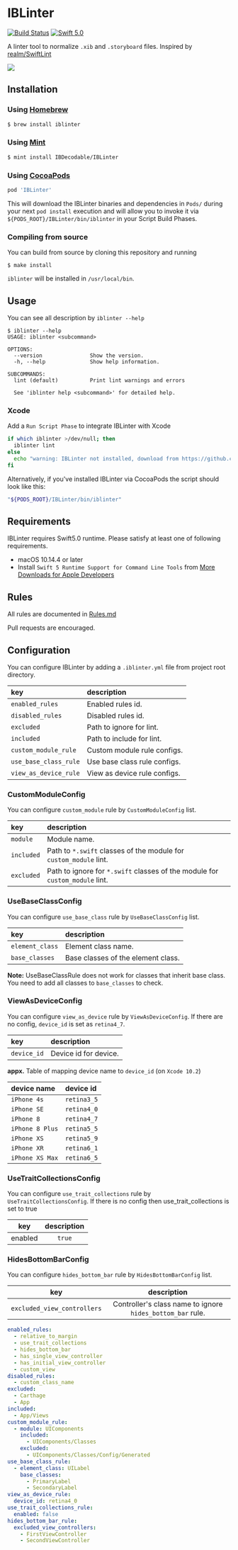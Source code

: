 # IBLinter
[![Build Status](https://travis-ci.org/IBDecodable/IBLinter.svg?branch=master)](https://travis-ci.org/IBDecodable/IBLinter)
[![Swift 5.0](https://img.shields.io/badge/Swift-5.0-orange.svg?style=flat)](https://developer.apple.com/swift/)


A linter tool to normalize `.xib` and `.storyboard` files. Inspired by [realm/SwiftLint](https://github.com/realm/SwiftLint)

![](assets/warning.png)

## Installation

### Using [Homebrew](http://brew.sh/)

```sh
$ brew install iblinter
```

### Using [Mint](https://github.com/yonaskolb/Mint)

```sh
$ mint install IBDecodable/IBLinter
```

### Using [CocoaPods](https://cocoapods.org)

```sh
pod 'IBLinter'
```

This will download the IBLinter binaries and dependencies in `Pods/` during your next
`pod install` execution and will allow you to invoke it via `${PODS_ROOT}/IBLinter/bin/iblinter`
in your Script Build Phases.

### Compiling from source

You can build from source by cloning this repository and running
```
$ make install
```
`iblinter` will be installed in `/usr/local/bin`.

## Usage

You can see all description by `iblinter --help`

```
$ iblinter --help
USAGE: iblinter <subcommand>

OPTIONS:
  --version               Show the version.
  -h, --help              Show help information.

SUBCOMMANDS:
  lint (default)          Print lint warnings and errors

  See 'iblinter help <subcommand>' for detailed help.
```

### Xcode

Add a `Run Script Phase` to integrate IBLinter with Xcode

```sh
if which iblinter >/dev/null; then
  iblinter lint
else
  echo "warning: IBLinter not installed, download from https://github.com/IBDecodable/IBLinter"
fi
```

Alternatively, if you've installed IBLinter via CocoaPods the script should look like this:

```sh
"${PODS_ROOT}/IBLinter/bin/iblinter"
```

## Requirements

IBLinter requires Swift5.0 runtime. Please satisfy at least one of following requirements.

 - macOS 10.14.4 or later
 - Install `Swift 5 Runtime Support for Command Line Tools` from [More Downloads for Apple Developers](https://developer.apple.com/download/more/)

## Rules

All rules are documented in [Rules.md](Rules.md)

Pull requests are encouraged.


## Configuration

You can configure IBLinter by adding a `.iblinter.yml` file from project root directory.


| key                  | description                 |
|:---------------------|:--------------------------- |
| `enabled_rules`      | Enabled rules id.           |
| `disabled_rules`     | Disabled rules id.          |
| `excluded`           | Path to ignore for lint.    |
| `included`           | Path to include for lint.   |
| `custom_module_rule` | Custom module rule configs. |
| `use_base_class_rule`| Use base class rule configs.|
| `view_as_device_rule`| View as device rule configs.|

### CustomModuleConfig

You can configure `custom_module` rule by `CustomModuleConfig` list.

| key        | description                                                                  |
|:-----------|:---------------------------------------------------------------------------- |
| `module`   | Module name.                                                                 |
| `included` | Path to `*.swift` classes of the module for `custom_module` lint.            |
| `excluded` | Path to ignore for `*.swift` classes of the module for `custom_module` lint. |

### UseBaseClassConfig

You can configure `use_base_class` rule by `UseBaseClassConfig` list.

| key               | description                        |
|:------------------|:---------------------------------- |
| `element_class`   | Element class name.                |
| `base_classes`    | Base classes of the element class. |

**Note:** UseBaseClassRule does not work for classes that inherit base class. You need to add all classes to `base_classes` to check.

### ViewAsDeviceConfig

You can configure `view_as_device` rule by `ViewAsDeviceConfig`. If there are no config, `device_id` is set as `retina4_7`.  

| key               | description                        |
|:------------------|:---------------------------------- |
| `device_id`       | Device id for device.              |

**appx.** Table of mapping device name to `device_id` (on `Xcode 10.2`) 

| device name       | device id            |
|:------------------|:-------------------- |
| `iPhone 4s`       | `retina3_5`          |
| `iPhone SE`       | `retina4_0`          |
| `iPhone 8`        | `retina4_7`          |
| `iPhone 8 Plus`   | `retina5_5`          |
| `iPhone XS`       | `retina5_9`          |
| `iPhone XR`       | `retina6_1`          |
| `iPhone XS Max`   | `retina6_5`          |

### UseTraitCollectionsConfig

You can configure `use_trait_collections` rule by `UseTraitCollectionsConfig`. If there is no config then use_trait_collections is set to true

|    key   | description |
|:---------------:|:---------------:|
|   enabled  |  `true` |

### HidesBottomBarConfig

You can configure `hides_bottom_bar` rule by `HidesBottomBarConfig` list.

|    key   | description |
|:---------------:|:---------------:|
|   `excluded_view_controllers`  |  Controller's class name to ignore `hides_bottom_bar` rule. |

```yaml
enabled_rules:
  - relative_to_margin
  - use_trait_collections
  - hides_bottom_bar
  - has_single_view_controller
  - has_initial_view_controller
  - custom_view
disabled_rules:
  - custom_class_name
excluded:
  - Carthage
  - App
included:
  - App/Views
custom_module_rule:
  - module: UIComponents
    included:
      - UIComponents/Classes
    excluded:
      - UIComponents/Classes/Config/Generated
use_base_class_rule:
  - element_class: UILabel
    base_classes:
      - PrimaryLabel
      - SecondaryLabel
view_as_device_rule:
  device_id: retina4_0
use_trait_collections_rule:
  enabled: false
hides_bottom_bar_rule:
  excluded_view_controllers:
    - FirstViewController
    - SecondViewController
```
